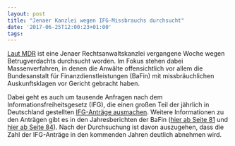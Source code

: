 ```yaml
---
layout: post
title: "Jenaer Kanzlei wegen IFG-Missbrauchs durchsucht"
date: '2017-06-25T12:00:23+01:00'
tags: 
---
```


[Laut MDR](http://www.mdr.de/thueringen/ost-thueringen/jena-anwaltskanzlei-verdacht-betrug-kapitalanleger-100.html) ist eine Jenaer Rechtsanwaltskanzlei vergangene Woche wegen Betrugverdachts durchsucht worden. Im Fokus stehen dabei Massenverfahren, in denen die Anwälte offensichtlich vor allem die Bundesanstalt für Finanzdienstleistungen (BaFin) mit missbräuchlichen Auskunftsklagen vor Gericht gebracht haben.

Dabei geht es auch um tausende Anfragen nach dem Informationsfreiheitsgesetz (IFG), die einen großen Teil der jährlich in Deutschland gestellten [IFG-Anträge ausmachen](https://stefanw.github.io/ifg-vis/#BMF). Weitere Informationen zu den Anträgen gibt es in den Jahresberichten der BaFin 
([hier ab Seite 81](https://www.bafin.de/SharedDocs/Downloads/DE/Jahresbericht/dl_jb_2014.pdf?__blob=publicationFile&v=3) und [hier ab Seite 84](https://www.bafin.de/SharedDocs/Downloads/DE/Jahresbericht/dl_jb_2015.pdf?__blob=publicationFile&v=13)). Nach der Durchsuchung ist davon auszugehen, dass die Zahl der IFG-Anträge in den kommenden Jahren deutlich abnehmen wird.
